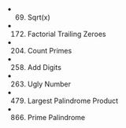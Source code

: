 - 69. Sqrt(x)
- 172. Factorial Trailing Zeroes

- 204. Count Primes
- 258. Add Digits
- 263. Ugly Number
- 479. Largest Palindrome Product

- 866. Prime Palindrome

